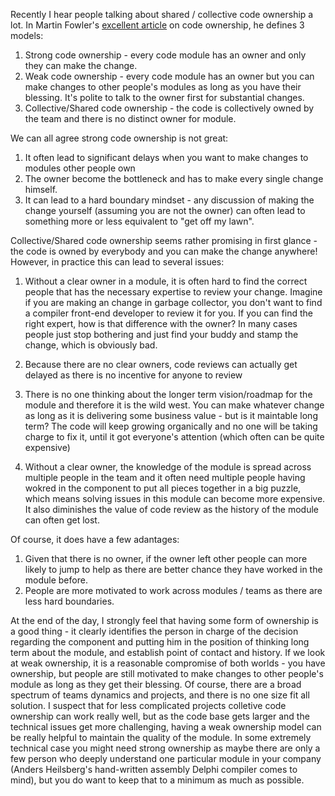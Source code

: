 
Recently I hear people talking about shared / collective code ownership a lot. In Martin Fowler's [excellent article](https://www.martinfowler.com/bliki/CodeOwnership.html) on code ownership, he defines 3 models:
1. Strong code ownership - every code module has an owner and only they can make the change.
2. Weak code ownership - every code module has an owner but you can make changes to other people's modules as long as you have their blessing. It's polite to talk to the owner first for substantial changes.
3. Collective/Shared code ownership - the code is collectively owned by the team and there is no distinct owner for module.

We can all agree strong code ownership is not great:
1. It often lead to significant delays when you want to make changes to modules other people own 
2. The owner become the bottleneck and has to make every single change himself. 
3. It can lead to a hard boundary mindset - any discussion of making the change yourself (assuming you are not the owner) can often lead to something more or less equivalent to "get off my lawn". 

Collective/Shared code ownership seems rather promising in first glance - the code is owned by everybody and you can make the change anywhere! However, in practice this can lead to several issues:
1. Without a clear owner in a module, it is often hard to find the correct people that has the necessary expertise to review your change. Imagine if you are making an change in garbage collector, you don't want to find a compiler front-end developer to review it for you. If you can find the right expert, how is that difference with the owner? In many cases people just stop bothering and just find your buddy and stamp the change, which is obviously bad.

2. Because there are no clear owners, code reviews can actually get delayed as there is no incentive for anyone to review 

3. There is no one thinking about the longer term vision/roadmap for the module and therefore it is the wild west. You can make whatever change as long as it is delivering some business value - but is it maintable long term? The code will keep growing organically and no one will be taking charge to fix it, until it got everyone's attention (which often can be quite expensive)

4. Without a clear owner, the knowledge of the module is spread across multiple people in the team and it often need multiple people having wokred in the component to put all pieces together in a big puzzle, which means solving issues in this module can become more expensive. It also diminishes the value of code review as the history of the module can often get lost.

Of course, it does have a few adantages:
1. Given that there is no owner, if the owner left other people can more likely to jump to help as there are better chance they have worked in the module before.
2. People are more motivated to work across modules / teams as there are less hard boundaries. 

At the end of the day, I strongly feel that having some form of ownership is a good thing - it clearly identifies the person in charge of the decision regarding the component and putting him in the position of thinking long term about the module, and establish point of contact and history. If we look at weak ownership, it is a reasonable compromise of both worlds - you have ownership, but people are still motivated to make changes to other people's module as long as they get their blessing. Of course, there are a broad spectrum of teams dynamics and projects, and there is no one size fit all solution. I suspect that for less complicated projects colletive code ownership can work really well, but as the code base gets larger and the technical issues get more challenging, having a weak ownership model can be really helpful to maintain the quality of the module. In some extremely technical case you might need strong ownership as maybe there are only a few person who deeply understand one particular module in your company (Anders Heilsberg's hand-written assembly Delphi compiler comes to mind), but you do want to keep that to a minimum as much as possible.


